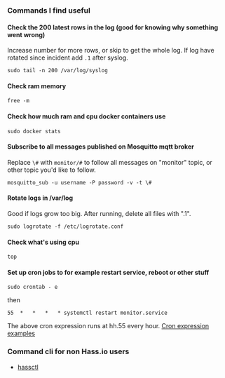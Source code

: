 ### Commands I find useful

#### Check the 200 latest rows in the log (good for knowing why something went wrong)
Increase number for more rows, or skip to get the whole log. If log have rotated since incident add `.1` after syslog.

`sudo tail -n 200 /var/log/syslog`

#### Check ram memory
`free -m`

#### Check how much ram and cpu docker containers use
`sudo docker stats`

#### Subscribe to all messages published on Mosquitto mqtt broker
Replace `\#` with `monitor/#` to follow all messages on "monitor" topic, or other topic you'd like to follow.

`mosquitto_sub -u username -P password -v -t \#`

#### Rotate logs in /var/log
Good if logs grow too big. After running, delete all files with ".1".

`sudo logrotate -f /etc/logrotate.conf`

#### Check what's using cpu

`top`

#### Set up cron jobs to for example restart service, reboot or other stuff
`sudo crontab - e`

then

`55  *   *   *   * systemctl restart monitor.service`

The above cron expression runs at hh.55 every hour. [Cron expression examples](http://docwiki.embarcadero.com/Connect/en/Writing_a_CRON_Expression#CRON_Expression_Examples)

### Command cli for non Hass.io users
* [hassctl](https://github.com/dale3h/hassctl)